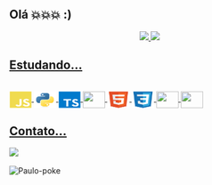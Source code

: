 ## Olá 💥💥💥 :)
<div align="center">
  <a href="https://github.com/pauloarantesmachado">
  <img height="180em" src="https://github-readme-stats.vercel.app/api?username=pauloarantesmachado&show_icons=true&theme=tokyonight&include_all_commits=true&count_private=true"/>
  <img height="180em" src="https://github-readme-stats.vercel.app/api/top-langs/?username=pauloarantesmachado&layout=compact&langs_count=7&theme=tokyonight"/>
</div>

## Estudando...
<div style="display: inline_block"><br>
  <img align="center" alt="Paulo-Js" height="30" width="40" src="https://raw.githubusercontent.com/devicons/devicon/master/icons/javascript/javascript-plain.svg">
   <img align="center" alt="Paulo-python" height="30" width="40" src="https://raw.githubusercontent.com/devicons/devicon/master/icons/python/python-original.svg">
  <img align="center" alt="Paulo-Ts" height="30" width="40" src="https://raw.githubusercontent.com/devicons/devicon/master/icons/typescript/typescript-plain.svg">
   <img align="center" height="30" width="40" src="https://cdn.jsdelivr.net/gh/devicons/devicon/icons/angularjs/angularjs-original.svg">
  <img align="center" alt="Paulo-HTML" height="30" width="40" src="https://raw.githubusercontent.com/devicons/devicon/master/icons/html5/html5-original.svg">
  <img align="center" alt="Paulo-CSS" height="30" width="40" src="https://raw.githubusercontent.com/devicons/devicon/master/icons/css3/css3-original.svg">
  <img align="center" height="30" width="40" src="https://cdn.jsdelivr.net/gh/devicons/devicon/icons/flask/flask-original.svg">
   <img align="center" height="30" width="40" src="https://cdn.jsdelivr.net/gh/devicons/devicon/icons/mongobd/mongobd-original.svg">
</div>

## Contato...
<div>
  
 
  <a href="https://www.linkedin.com/feed/?trk=sem-ga_campid%3D12619604102_asid%3D122510713320_crid%3D509739556283_kw%3Dlikedin_d%3Dc_tid%3Dkwd-2694945982_n%3Dg_mt%3Dp_geo%3D9074180_slid%3D"><img src="https://img.shields.io/badge/-LinkedIn-%230077B5?style=for-the-badge&logo=linkedin&logoColor=white" target="_blank"></a>
</div>

<div>
<img src="https://pa1.narvii.com/6524/ccf23d595525079d4f9b33e8d696267f9a59e15d_hq.gif" alt="Paulo-poke" height="229" width="320">
</div>


